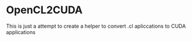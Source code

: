 # OpenCL2CUDA
This is just a attempt to create a helper to convert .cl
apliccations to CUDA applications
